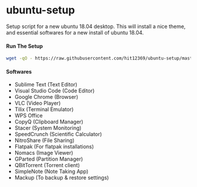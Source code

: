 # ubuntu-setup
Setup script for a new ubuntu 18.04 desktop. This will install a nice theme, and essential softwares for a new install of ubuntu 18.04.



#### Run The Setup

```sh
wget -qO - https://raw.githubusercontent.com/hit12369/ubuntu-setup/master/setup.py | sudo python -
```



#### Softwares

- Sublime Text (Text Editor)
- Visual Studio Code (Code Editor)
- Google Chrome (Browser)
- VLC (Video Player)
- Tilix (Terminal Emulator)
- WPS Office
- CopyQ (Clipboard Manager)
- Stacer (System Monitoring)
- SpeedCrunch (Scientific Calculator)
- NitroShare (File Sharing)
- Flatpak (For flatpak installations)
- Nomacs (Image Viewer)
- GParted (Partition Manager)
- QBitTorrent (Torrent client)
- SimpleNote (Note Taking App)
- Mackup (To backup & restore settings)